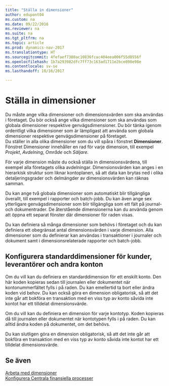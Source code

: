 ```yaml
---
title: "Ställa in dimensioner"
author: edupont04
ms.custom: na
ms.date: 09/22/2016
ms.reviewer: na
ms.suite: na
ms.tgt_pltfrm: na
ms.topic: article
ms.prod: dynamics-nav-2017
ms.translationtype: HT
ms.sourcegitcommit: 4fefaef7380ac10836fcac404eea006f55d8556f
ms.openlocfilehash: 1b7a293982dfc7ff73c163ad1711e2bce098e98e
ms.contentlocale: sv-se
ms.lasthandoff: 10/16/2017

---
```


# <a name="set-up-dimensions"></a>Ställa in dimensioner
Du måste ange vilka dimensioner och dimensionsvärden som ska användas i företaget. Du bör också ange vilka dimensioner som ska användas som globala dimensioner respektive genvägsdimensioner. Du bör tänka igenom ordentligt vilka dimensioner som är lämpligast att använda som globala dimensioner respektive genvägsdimensioner på företaget.  
Du ställer in alla olika dimensioner som du vill spåra i fönstret **Dimensioner**. Fönstret Dimensioner innehåller en rad för varje dimension, till exempel *Projekt*, *Avdelning*, *Område* och *Säljare*.  

För varje dimension måste du också ställa in dimensionsvärdena, till exempel alla företagets olika avdelningar. Dimensionsvärden kan anges i en hierarkisk struktur som liknar kontoplanen, så att data kan brytas ned i olika detaljeringsgrader och delmängder av dimensionsvärden kan räknas samman.  

Du kan ange två globala dimensioner som automatiskt blir tillgängliga överallt, till exempel i rapporter och batch-jobb. Du kan även ange sex ytterligare genvägsdimensioner som blir tillgängliga som ett fält på journal- och dokumentrader. De återstående dimensionerna kan du använda genom att öppna ett separat fönster där dimensioner för raden visas.  

Du kan definiera så många dimensioner som behövs i företaget och du kan definiera ett obegränsat antal dimensionsvärden i varje dimension. Alla dimensioner som du definierar kan användas i transaktioner i journaler och dokument samt i dimensionsrelaterade rapporter och batch-jobb.  

## <a name="set-up-default-dimensions-for-customers-vendors-and-other-accounts"></a>Konfigurera standarddimensioner för kunder, leverantörer och andra konton
Om du vill kan du definiera en standarddimension för ett enskilt konto. Den här koden kopieras sedan till journalen eller dokumentet när kontonummerfältet fylls i på raden. Du kan emellertid ta bort eller ändra koden vid behov. Du kan också göra en dimension obligatorisk, så att det inte går att bokföra en transaktion med en viss typ av konto såvida inte kontot har ett tilldelat dimensionsvärde.  

Om du vill kan du definiera en dimension för varje kontotyp. Koden kopieras då till journalen eller dokumentet när kontotypen fylls i på raden. Du kan alltid ändra koden på dokumentet, om det behövs.  

Du kan slutligen göra en dimension obligatorisk, så att det inte går att bokföra en transaktion med en viss typ av konto såvida inte kontot har ett tilldelat dimensionsvärde.

## <a name="see-also"></a>Se även
[Arbeta med dimensioner](finance-dimensions.md)  
[Konfigurera Centrala finansiella processer](finance-setup-finance.md)

